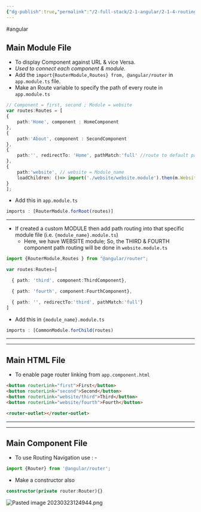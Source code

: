 ```yaml
---
{"dg-publish":true,"permalink":"/2-full-stack/2-1-angular/2-1-4-routing/","noteIcon":""}
---
```


#angular 
## Main Module File
- To display Component against URL & vice Versa.
- *Used to connect each component & module.*
- Add the `import{RouterModule,Routes} from, @angular/router` in `app.module.ts` file. 
- Make an Route variable to specify the path of every route in `app.module.ts`
```ts
// Component = first, second ; Module = website
var routes:Routes = [
{
	path:'Home', component : HomeComponent
},
{
	path:'About', component : SecondComponent
},
{
	path:'', redirectTo: 'Home', pathMatch:'full' //route to default page
},
{
	path:'website', // website = Module_name 
	loadChildren: ()=> import('./website/website.module').then(m.WebsiteModule)
}
];
```
- Add this in `app.module.ts`
```ts
imports : [RouterModule.forRoot(routes)]
```
***
- If created a custom MODULE then add path routing into that specific module file (i.e. `{module_name}.module.ts`)
	- Here, we have WEBSITE module; So, the THIRD & FOURTH component path routing will be done in  `website.module.ts`
```ts
import {RouterModule,Routes } from "@angular/router";

var routes:Routes=[

  { path: 'third', component:ThirdComponent},

  { path: 'fourth', component:FourthComponent},

  { path: '', redirectTo:'third', pathMatch:'full'}
]
```

- Add this in `{module_name}.module.ts`
```ts
imports : [CommonModule.forChild(routes)
```
***
***
## Main HTML File
- To enable page router linking from `app.component.html`
```html
<button routerLink="first">First</button>
<button routerLink="second">Second</button>
<button routerLink="website/third">Third</button>
<button routerLink="website/fourth">Fourth</button>

<router-outlet></router-outlet>
```
***
***
## Main Component File
- To use Routing Navigation use : -
```ts
import {Router} from '@angular/router';
```
- Make a constructor also
```ts 
constructor(private router:Router){}
```

![Pasted image 20230323124944.png](/img/user/_resources/Pasted%20image%2020230323124944.png)